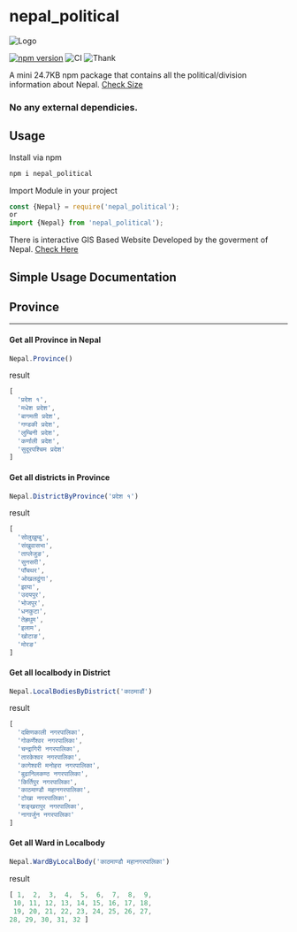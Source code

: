 # nepal_political
![Logo](http://i68.tinypic.com/iddumb.png)

[![npm version](https://badge.fury.io/js/nepal_political.svg)](https://www.npmjs.com/package/nepal_political)
![CI](https://travis-ci.org/ErKiran/nepal_political.svg?branch=master)
![Thank](https://img.shields.io/badge/Say%20Thanks-!-1EAEDB.svg)

A mini 24.7KB npm package that contains all the political/division information about Nepal. [Check Size](https://bundlephobia.com/result?p=nepal_political@1.1.0)

### No any external dependicies. 
## Usage


Install via npm 
``` js
npm i nepal_political
``` 

Import Module in your project
``` js 
const {Nepal} = require('nepal_political');
or
import {Nepal} from 'nepal_political');
```

There is interactive GIS Based Website Developed by the goverment of Nepal. [Check Here](http://103.69.124.141/)

## Simple Usage Documentation

## Province
_____________________________________________________
#### Get all Province in Nepal

```js
Nepal.Province()
```

result 
```js
[
  'प्रदेश १',
  'मधेश प्रदेश',
  'बागमती प्रदेश',
  'गण्डकी प्रदेश',
  'लुम्बिनी प्रदेश',
  'कर्णाली प्रदेश',
  'सुदूरपश्चिम प्रदेश'
]
```

#### Get all districts in Province

```js
Nepal.DistrictByProvince('प्रदेश १')
```
result 
```js
[
  'सोलुखुम्बु', 
  'संखुवासभा',
  'ताप्लेजुङ', 
  'सुनसरी',
  'पाँचथर', 
  'ओखलढुंगा',
  'झापा',   
  'उदयपुर',
  'भोजपुर',  
  'धनकुटा',
  'तेह्रथुम',  
  'इलाम',
  'खोटाङ',  
  'मोरङ'
]
```

#### Get all localbody in District

```js
Nepal.LocalBodiesByDistrict('काठमाडौं')
```

result 
```js 
[
  'दक्षिणकाली नगरपालिका',
  'गोकर्णेश्वर नगरपालिका',
  'चन्द्रागिरी नगरपालिका',
  'तारकेश्वर नगरपालिका',
  'कागेश्वरी मनोहरा नगरपालिका',
  'बुढानिलकण्ठ नगरपालिका',
  'किर्तिपुर नगरपालिका',
  'काठमाण्डौ महानगरपालिका',
  'टोखा नगरपालिका',
  'शङ्खरापुर नगरपालिका',
  'नागार्जुन नगरपालिका'
]
```

#### Get all Ward in Localbody

```js
Nepal.WardByLocalBody('काठमाण्डौ महानगरपालिका')
```

result 
```js 
[ 1,  2,  3,  4,  5,  6,  7,  8,  9,
 10, 11, 12, 13, 14, 15, 16, 17, 18,
 19, 20, 21, 22, 23, 24, 25, 26, 27,
28, 29, 30, 31, 32 ]
  ```
